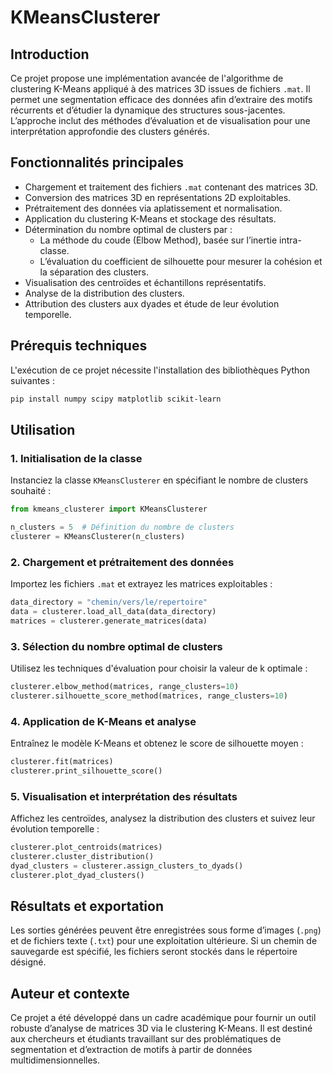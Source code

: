 # KMeansClusterer

## Introduction
Ce projet propose une implémentation avancée de l'algorithme de clustering K-Means appliqué à des matrices 3D issues de fichiers `.mat`. Il permet une segmentation efficace des données afin d’extraire des motifs récurrents et d’étudier la dynamique des structures sous-jacentes. L’approche inclut des méthodes d’évaluation et de visualisation pour une interprétation approfondie des clusters générés.

## Fonctionnalités principales
- Chargement et traitement des fichiers `.mat` contenant des matrices 3D.
- Conversion des matrices 3D en représentations 2D exploitables.
- Prétraitement des données via aplatissement et normalisation.
- Application du clustering K-Means et stockage des résultats.
- Détermination du nombre optimal de clusters par :
  - La méthode du coude (Elbow Method), basée sur l’inertie intra-classe.
  - L’évaluation du coefficient de silhouette pour mesurer la cohésion et la séparation des clusters.
- Visualisation des centroïdes et échantillons représentatifs.
- Analyse de la distribution des clusters.
- Attribution des clusters aux dyades et étude de leur évolution temporelle.

## Prérequis techniques
L'exécution de ce projet nécessite l'installation des bibliothèques Python suivantes :

```bash
pip install numpy scipy matplotlib scikit-learn
```

## Utilisation

### 1. Initialisation de la classe
Instanciez la classe `KMeansClusterer` en spécifiant le nombre de clusters souhaité :

```python
from kmeans_clusterer import KMeansClusterer

n_clusters = 5  # Définition du nombre de clusters
clusterer = KMeansClusterer(n_clusters)
```

### 2. Chargement et prétraitement des données
Importez les fichiers `.mat` et extrayez les matrices exploitables :

```python
data_directory = "chemin/vers/le/repertoire"
data = clusterer.load_all_data(data_directory)
matrices = clusterer.generate_matrices(data)
```

### 3. Sélection du nombre optimal de clusters
Utilisez les techniques d'évaluation pour choisir la valeur de k optimale :

```python
clusterer.elbow_method(matrices, range_clusters=10)
clusterer.silhouette_score_method(matrices, range_clusters=10)
```

### 4. Application de K-Means et analyse
Entraînez le modèle K-Means et obtenez le score de silhouette moyen :

```python
clusterer.fit(matrices)
clusterer.print_silhouette_score()
```

### 5. Visualisation et interprétation des résultats
Affichez les centroïdes, analysez la distribution des clusters et suivez leur évolution temporelle :

```python
clusterer.plot_centroids(matrices)
clusterer.cluster_distribution()
dyad_clusters = clusterer.assign_clusters_to_dyads()
clusterer.plot_dyad_clusters()
```

## Résultats et exportation
Les sorties générées peuvent être enregistrées sous forme d’images (`.png`) et de fichiers texte (`.txt`) pour une exploitation ultérieure. Si un chemin de sauvegarde est spécifié, les fichiers seront stockés dans le répertoire désigné.

## Auteur et contexte
Ce projet a été développé dans un cadre académique pour fournir un outil robuste d’analyse de matrices 3D via le clustering K-Means. Il est destiné aux chercheurs et étudiants travaillant sur des problématiques de segmentation et d’extraction de motifs à partir de données multidimensionnelles.



